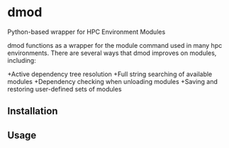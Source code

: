 # dmod
Python-based wrapper for HPC Environment Modules

dmod functions as a wrapper for the module command used in many hpc environments.  There are several ways that dmod improves on modules, including:

+Active dependency tree resolution
+Full string searching of available modules
+Dependency checking when unloading modules
+Saving and restoring user-defined sets of modules

## Installation

## Usage

